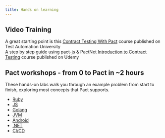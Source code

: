 ```yaml
---
title: Hands on learning
---
```


## Video Training

A great starting point is this [Contract Testing With Pact](https://testautomationu.applitools.com/pact-contract-tests/index.html) course published on Test Automation University  
A step by step guide using pact-js & PactNet [Introduction to Contract Testing](https://www.udemy.com/course/introduction-to-contract-testing-with-pact/learn) course published on Udemy

## Pact workshops - from 0 to Pact in ~2 hours

These hands-on labs walk you through an example problem from start to finish, exploring most concepts that Pact supports.

* [Ruby](https://github.com/DiUS/pact-workshop-ruby-v2)
* [JS](https://github.com/pact-foundation/pact-workshop-js)
* [Golang](https://github.com/pact-foundation/pact-workshop-go)
* [JVM](https://github.com/DiUS/pact-workshop-jvm)
* [Android](https://github.com/DiUS/pact-workshop-android)
* [.NET](https://github.com/pactflow/pact-workshop-dotnet-core-v1)
* [CI/CD](https://docs.pactflow.io/docs/workshops/ci-cd)
